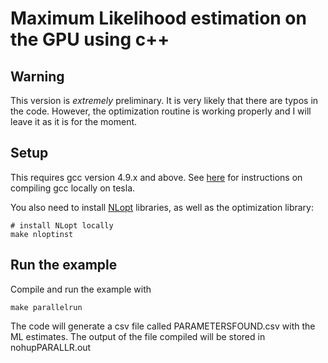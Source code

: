 # Maximum Likelihood estimation on the GPU using c++
## Warning
This version is *extremely* preliminary. It is very likely that there are typos in the code. However, the optimization routine is working properly and I will 
leave it as it is for the moment. 
## Setup
This requires gcc version 4.9.x and above. See [here](https://gist.github.com/jtilly/2827af06e331e8e6b53c)
for instructions on compiling gcc locally on tesla.

You also need to install [NLopt](http://ab-initio.mit.edu/wiki/index.php/NLopt_Installation)
libraries, as well as the  optimization library:


```
# install NLopt locally
make nloptinst

```



## Run the example

Compile and run the example with
```
make parallelrun
```
The code will generate a csv file called PARAMETERSFOUND.csv with the ML estimates.  The output of the file compiled will be stored in nohupPARALLR.out
